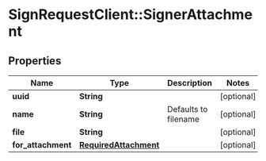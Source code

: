 # SignRequestClient::SignerAttachment

## Properties
Name | Type | Description | Notes
------------ | ------------- | ------------- | -------------
**uuid** | **String** |  | [optional] 
**name** | **String** | Defaults to filename | [optional] 
**file** | **String** |  | [optional] 
**for_attachment** | [**RequiredAttachment**](RequiredAttachment.md) |  | [optional] 


